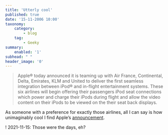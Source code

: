 ```yaml
---
title: 'Utterly cool'
published: true
date: '15-11-2006 10:00'
taxonomy:
    category:
        - blog
    tag:
        - Geeky
summary:
    enabled: '1'
subhead: " "
header_image: '0'
---
```


> Apple® today announced it is teaming up with Air France, Continental, Delta, Emirates, KLM and United to deliver the first seamless integration between iPod® and in-flight entertainment systems. These six airlines will begin offering their passengers iPod seat connections which power and charge their iPods during flight and allow the video content on their iPods to be viewed on the their seat back displays.

As someone with a preference for exactly those airlines, all I can say is how unimaginably cool I find Apple’s [announcement](https://www.apple.com/newsroom/2006/11/14Apple-Teams-Up-With-Air-France-Continental-Delta-Emirates-KLM-United-to-Deliver-iPod-Integration/).

! 2021-11-15: Those were the days, eh?


